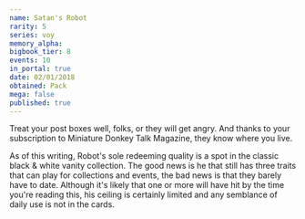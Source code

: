```yaml
---
name: Satan's Robot
rarity: 5
series: voy
memory_alpha:
bigbook_tier: 8
events: 10
in_portal: true
date: 02/01/2018
obtained: Pack
mega: false
published: true
---
```


Treat your post boxes well, folks, or they will get angry. And thanks to your subscription to Miniature Donkey Talk Magazine, they know where you live.

As of this writing, Robot's sole redeeming quality is a spot in the classic black & white vanity collection. The good news is he that still has three traits that can play for collections and events, the bad news is that they barely have to date. Although it's likely that one or more will have hit by the time you're reading this, his ceiling is certainly limited and any semblance of daily use is not in the cards.
